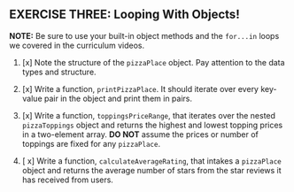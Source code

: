## EXERCISE THREE: Looping With Objects!

**NOTE:** Be sure to use your built-in object methods and the `for...in` loops we covered in the curriculum videos.

1. [x] Note the structure of the `pizzaPlace` object. Pay attention to the data types and structure.

2. [x] Write a function, `printPizzaPlace`. It should iterate over every key-value pair in the object and print them in pairs.

3. [x] Write a function, `toppingsPriceRange`, that iterates over the nested `pizzaToppings` object and returns the highest and lowest topping prices in a two-element array. **DO NOT** assume the prices or number of toppings are fixed for any `pizzaPlace`.

4. [ x] Write a function, `calculateAverageRating`, that intakes a `pizzaPlace` object and returns the average number of stars from the star reviews it has received from users.
